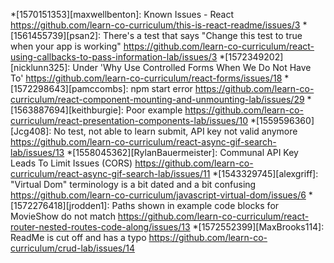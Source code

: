*[1570151353][maxwellbenton]: Known Issues - React https://github.com/learn-co-curriculum/this-is-react-readme/issues/3 
*[1561455739][psan2]: There's a test that says "Change this test to true when your app is working" https://github.com/learn-co-curriculum/react-using-callbacks-to-pass-information-lab/issues/3 
*[1572349202][nicklunn325]: Under 'Why Use Controlled Forms When We Do Not Have To' https://github.com/learn-co-curriculum/react-forms/issues/18 
*[1572298643][pamccombs]: npm start error https://github.com/learn-co-curriculum/react-component-mounting-and-unmounting-lab/issues/29 
*[1563887694][keithburgie]: Poor example https://github.com/learn-co-curriculum/react-presentation-components-lab/issues/10 
*[1559596360][Jcg408]: No test, not able to learn submit, API key not valid anymore https://github.com/learn-co-curriculum/react-async-gif-search-lab/issues/13 
*[1558045362][RylanBauermeister]: Communal API Key Leads To Limit Issues (CORS) https://github.com/learn-co-curriculum/react-async-gif-search-lab/issues/11 
*[1543329745][alexgriff]: "Virtual Dom" terminology is a bit dated and a bit confusing https://github.com/learn-co-curriculum/javascript-virtual-dom/issues/6 
*[1572276418][jrodden1]: Paths shown in example code blocks for MovieShow do not match https://github.com/learn-co-curriculum/react-router-nested-routes-code-along/issues/13 
*[1572552399][MaxBrooks114]: ReadMe is cut off and has a typo https://github.com/learn-co-curriculum/crud-lab/issues/14 
